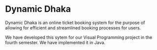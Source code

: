 # Dynamic Dhaka

Dynamic Dhaka is an online ticket booking system for the purpose of allowing for efficient and streamlined booking processes for users. 

We have developed this sytem for our Visual Programming project in the fourth semester. We have implemented it in Java.
